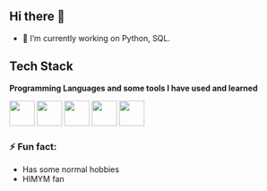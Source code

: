 ## Hi there 👋

- 🔭 I’m currently working on Python, SQL.

## Tech Stack

**Programming Languages and some tools I have used and learned**
<p align="left">
    <img src="https://cdn.jsdelivr.net/gh/devicons/devicon@latest/icons/python/python-original.svg" width="45" height="45"/>
    <img src="https://cdn.jsdelivr.net/gh/devicons/devicon@latest/icons/html5/html5-original-wordmark.svg" width="45" height="45"/>
    <img src="https://cdn.jsdelivr.net/gh/devicons/devicon@latest/icons/sqlite/sqlite-original-wordmark.svg" width="45" height="45"/>     
    <img src="https://cdn.jsdelivr.net/gh/devicons/devicon@latest/icons/flask/flask-original-wordmark.svg" width="45" height="45"/>    
    <img src="https://cdn.jsdelivr.net/gh/devicons/devicon@latest/icons/c/c-original.svg" width="45" height="45"/>
</p>

### ⚡ Fun fact:
- Has some normal hobbies
- HIMYM fan

<!--
**PhyoWinko/PhyoWinko** is a ✨ _special_ ✨ repository because its `README.md` (this file) appears on your GitHub profile.

Here are some ideas to get you started:

- 🔭 I’m currently working on ...
- 🌱 I’m currently learning ...
- 👯 I’m looking to collaborate on ...
- 🤔 I’m looking for help with ...
- 💬 Ask me about ...
- 📫 How to reach me: ...
- 😄 Pronouns: ...
- ⚡ Fun fact: ...
-->
